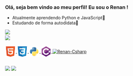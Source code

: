 ### Olá, seja bem vindo ao meu perfil! Eu sou o Renan !

- Atualmente aprendendo Python e JavaScript📖
- Estudando de forma autodidata🧠

<div>
	<a href="https://github.com/RenanLopesCruz">
	<img height="180em" src="https://github-readme-stats.vercel.app/api?username=RenanLopesCruz&show_icons=true&theme=jolly&include_all_commits=true&count_private=true">
	<br><img height="180em" src="https://github-readme-stats.vercel.app/api/top-langs/?username=RenanLopesCruz&layout=compact&langs_count=16&theme=jolly">
</div>

<div style="display: inline_block"><br>
  <img align="center" alt="Renan-HTML" height="35" width="35" src="https://raw.githubusercontent.com/devicons/devicon/master/icons/html5/html5-original.svg">
  <img align="center" alt="Renan-CSS" height="35" width="35" src="https://raw.githubusercontent.com/devicons/devicon/master/icons/css3/css3-original.svg">
  <img align="center" alt="Renan-Python" height="35" width="35" src="https://raw.githubusercontent.com/devicons/devicon/master/icons/python/python-original.svg">
  <img align="center" alt="Renan-Csharp" height="35" width="35" src="https://raw.githubusercontent.com/devicons/devicon/master/icons/csharp/csharp-original.svg">
  <img align="center" alt="Renan-Csharp" height="35" width="35" src="https://cdn.jsdelivr.net/gh/devicons/devicon/icons/javascript/javascript-original.svg">
  
</div>

##
	
<div>
  <a href="https://www.instagram.com/_.loopees._/" target="_blank"><img src="https://img.shields.io/badge/-Instagram-%23E4405F?style=for-the-badge&logo=instagram&logoColor=white" target="_blank"></a>
  <a href="https://www.linkedin.com/in/renan-lopes-400197225/" target="_blank"><img src="https://img.shields.io/badge/-LinkedIn-%230077B5?style=for-the-badge&logo=linkedin&logoColor=white" target="_blank"></a> 
</div>


 



